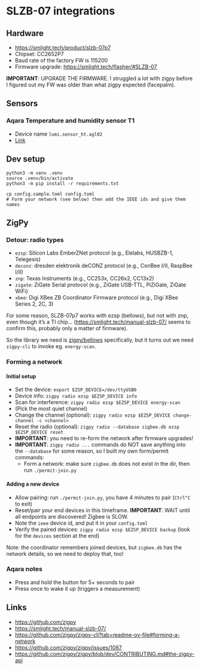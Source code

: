 # SLZB-07 integrations

## Hardware

* https://smlight.tech/product/slzb-07p7
* Chipset: CC2652P7
* Baud rate of the factory FW is 115200
* Firmware upgrade: https://smlight.tech/flasher/#SLZB-07

**IMPORTANT**: UPGRADE THE FIRMWARE. I struggled a lot with zigpy before I figured out my FW was older than what zigpy expected (facepalm).

## Sensors

### Aqara Temperature and humidity sensor T1

* Device name `lumi.sensor_ht.agl02`
* [Link](https://zigbee.blakadder.com/Aqara_WSDCGQ12LM.html)

## Dev setup

```
python3 -m venv .venv
source .venv/bin/activate
python3 -m pip install -r requirements.txt
```

```
cp config.sample.toml config.toml
# Form your network (see below) then add the IEEE ids and give them names
```

## ZigPy

### Detour: radio types

* `ezsp`: Silicon Labs EmberZNet protocol (e.g., Elelabs, HUSBZB-1, Telegesis)
* `deconz`: dresden elektronik deCONZ protocol (e.g., ConBee I/II, RaspBee I/II)
* `znp`: Texas Instruments (e.g., CC253x, CC26x2, CC13x2)
* `zigate`: ZiGate Serial protocol (e.g., ZiGate USB-TTL, PiZiGate, ZiGate WiFi)
* `xbee`: Digi XBee ZB Coordinator Firmware protocol (e.g., Digi XBee Series 2, 2C, 3)

For some reason, SLZB-07p7 works with ezsp (bellows), but not with znp, even though it’s a TI chip… (https://smlight.tech/manual-slzb-07/ seems to confirm this, probably only a matter of firmware).

So the library we need is [zigpy/bellows](https://github.com/zigpy/bellows) specifically, but it turns out we need `zigpy-cli` to invoke eg. `energy-scan`.

### Forming a network

#### Initial setup

* Set the device: `export EZSP_DEVICE=/dev/ttyUSB0`
* Device info: `zigpy radio ezsp $EZSP_DEVICE info`
* Scan for interference: `zigpy radio ezsp $EZSP_DEVICE energy-scan`
* (Pick the most quiet channel)
* Change the channel (optional): `zigpy radio ezsp $EZSP_DEVICE change-channel -c <channel>`
* Reset the radio (optional): `zigpy radio --database zigbee.db ezsp $EZSP_DEVICE reset`
* **IMPORTANT**: you need to re-form the network after firmware upgrades!
* **IMPORTANT**: `zigpy radio ...` commands do NOT save anything into the `--database` for some reason, so I built my own form/permit commands:
  * Form a network: make sure `zigbee.db` does not exist in the dir, then run `./permit-join.py`

#### Adding a new device

* Allow pairing: run `./permit-join.py`, you have 4 minutes to pair (`Ctrl^C` to exit)
* Reset/pair your end devices in this timeframe. **IMPORTANT**: WAIT until all endpoints are discovered! Zigbee is SLOW.
* Note the `ieee` device id, and put it in your `config.toml`
* Verify the paired devices: `zigpy radio ezsp $EZSP_DEVICE backup` (look for the `devices` section at the end)

Note: the coordinator remembers joined devices, but `zigbee.db` has the network details, so we need to deploy that, too!

### Aqara notes

* Press and hold the button for 5+ seconds to pair
* Press once to wake it up (triggers a measurement)

## Links

* https://github.com/zigpy
* https://smlight.tech/manual-slzb-07/
* https://github.com/zigpy/zigpy-cli?tab=readme-ov-file#forming-a-network
* https://github.com/zigpy/zigpy/issues/1087
* https://github.com/zigpy/zigpy/blob/dev/CONTRIBUTING.md#the-zigpy-api
